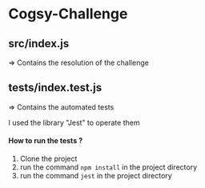 # Cogsy-Challenge

## src/index.js
=> Contains the resolution of the challenge

## tests/index.test.js
=> Contains the automated tests

I used the library "Jest" to operate them
#### How to run the tests ?
1. Clone the project
2. run the command `npm install` in the project directory
3. run the command `jest` in the project directory

